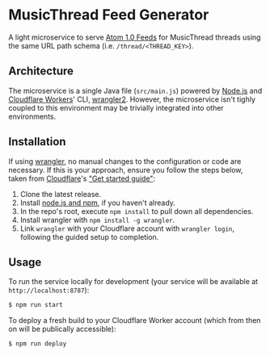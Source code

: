 # MusicThread Feed Generator

A light microservice to serve [Atom 1.0 Feeds](https://www.rfc-editor.org/rfc/rfc4287) for MusicThread threads using the same URL path schema (i.e. `/thread/<THREAD_KEY>`).

## Architecture

The microservice is a single Java file (`src/main.js`) powered by [Node.js](https://nodejs.org/en/) and [Cloudflare Workers](https://workers.cloudflare.com)' CLI, [wrangler2](https://github.com/cloudflare/wrangler2). However, the microservice isn't tighly coupled to this environment may be trivially integrated into other environments.

## Installation

If using [wrangler](https://github.com/cloudflare/wrangler2), no manual changes to the configuration or code are necessary. If this is your approach, ensure you follow the steps below, taken from [Cloudflare](https://www.cloudflare.com)'s ["Get started guide"](https://developers.cloudflare.com/workers/get-started/guide):

1. Clone the latest release.
2. Install [node.js and npm](https://docs.npmjs.com/downloading-and-installing-node-js-and-npm), if you haven't already.
3. In the repo's root, execute `npm install` to pull down all dependencies.
4. Install wrangler with `npm install -g wrangler`.
5. Link `wrangler` with your Cloudflare account with `wrangler login`, following the guided setup to completion.

## Usage

To run the service locally for development (your service will be available at `http://localhost:8787`):

```bash
$ npm run start
```

To deploy a fresh build to your Cloudflare Worker account (which from then on will be publically accessible):

```bash
$ npm run deploy
```
